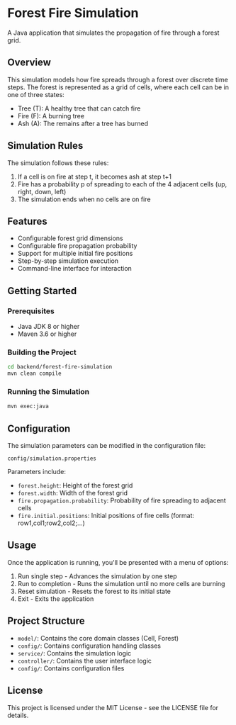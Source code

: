 # Forest Fire Simulation

A Java application that simulates the propagation of fire through a forest grid.

## Overview

This simulation models how fire spreads through a forest over discrete time steps. The forest is represented as a grid of cells, where each cell can be in one of three states:
- Tree (T): A healthy tree that can catch fire
- Fire (F): A burning tree
- Ash (A): The remains after a tree has burned

## Simulation Rules

The simulation follows these rules:
1. If a cell is on fire at step t, it becomes ash at step t+1
2. Fire has a probability p of spreading to each of the 4 adjacent cells (up, right, down, left)
3. The simulation ends when no cells are on fire

## Features

- Configurable forest grid dimensions
- Configurable fire propagation probability
- Support for multiple initial fire positions
- Step-by-step simulation execution
- Command-line interface for interaction

## Getting Started

### Prerequisites

- Java JDK 8 or higher
- Maven 3.6 or higher

### Building the Project

```bash
cd backend/forest-fire-simulation
mvn clean compile
```

### Running the Simulation

```bash
mvn exec:java
```

## Configuration

The simulation parameters can be modified in the configuration file:

```
config/simulation.properties
```

Parameters include:
- `forest.height`: Height of the forest grid
- `forest.width`: Width of the forest grid
- `fire.propagation.probability`: Probability of fire spreading to adjacent cells
- `fire.initial.positions`: Initial positions of fire cells (format: row1,col1;row2,col2;...)

## Usage

Once the application is running, you'll be presented with a menu of options:
1. Run single step - Advances the simulation by one step
2. Run to completion - Runs the simulation until no more cells are burning
3. Reset simulation - Resets the forest to its initial state
4. Exit - Exits the application

## Project Structure

- `model/`: Contains the core domain classes (Cell, Forest)
- `config/`: Contains configuration handling classes
- `service/`: Contains the simulation logic
- `controller/`: Contains the user interface logic
- `config/`: Contains configuration files

## License

This project is licensed under the MIT License - see the LICENSE file for details.

